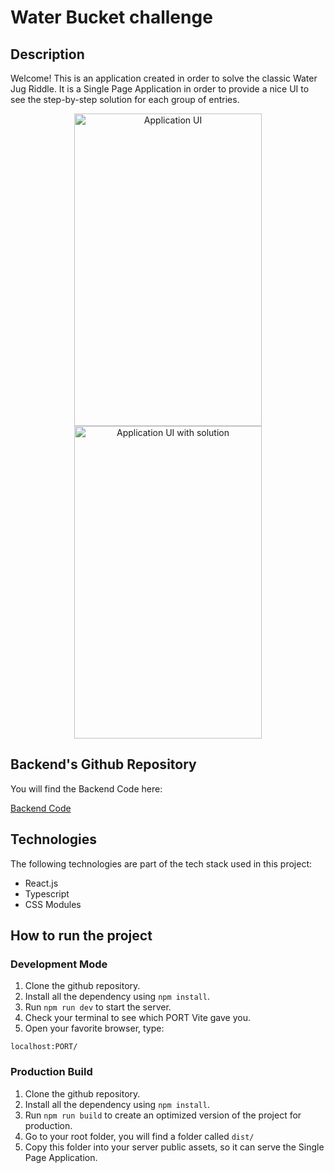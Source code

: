 # Water Bucket challenge

## Description

Welcome! This is an application created in order to solve the classic Water Jug Riddle. It is a Single Page Application in order to provide a nice UI to see the step-by-step solution for each group of entries.

<p align="center">
    <img src="https://i.imgur.com/I1IvxMW.png" width="300" height="500" title="Application UI">
    <img src="https://i.imgur.com/SR3FRub.png" width="300" height="500" title="Application UI with solution">
</p>

## Backend's Github Repository

You will find the Backend Code here:

<a href="https://github.com/FranciscoJSB12/water-bucket-challenge" target="_blank">Backend Code</a>

## Technologies

The following technologies are part of the tech stack used in this project:

- React.js
- Typescript
- CSS Modules

## How to run the project

### Development Mode

1. Clone the github repository.
2. Install all the dependency using `npm install`.
3. Run `npm run dev` to start the server.
4. Check your terminal to see which PORT Vite gave you.
5. Open your favorite browser, type:

```
localhost:PORT/
```

### Production Build

1. Clone the github repository.
2. Install all the dependency using `npm install`.
3. Run `npm run build` to create an optimized version of the project for production.
4. Go to your root folder, you will find a folder called `dist/`
5. Copy this folder into your server public assets, so it can serve the Single Page Application.
